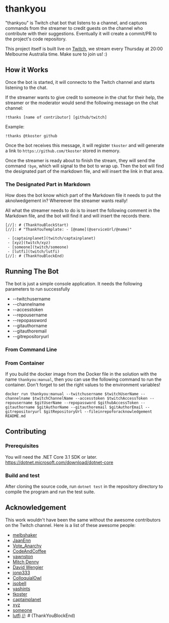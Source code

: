 # thankyou

"thankyou" is Twitch chat bot that listens to a channel, and captures commands from the streamer to credit guests on the channel who contribute with their suggestions. Eventually it will create a commit/PR to the project's code repository.

This project itself is built live on [Twitch](https://twitch.tv/emadashi), we stream every Thursday at 20:00 Melbourne Australia time. Make sure to join us! :)

## How it Works

Once the bot is started, it will connecto to the Twitch channel and starts listening to the chat. 

If the streamer wants to give credit to someone in the chat for their help, the streamer or the moderator would send the following message on the chat channel:

```
!thanks [name of contributor] [github/twitch]
```
Example:
```
!thanks @tkoster github
```

Once the bot receives this message, it will register `tkoster` and will generate a link to `https://github.com/tkoster` stored in memory. 

Once the streamer is ready about to finish the stream, they will send the command `!bye`, which will signal to the bot to wrap up.
Then the bot will find the designated part of the markdown file, and will insert the link in that area.

### The Designated Part in Markdown

How does the bot know which part of the Markdown file it needs to put the aknolwedgement in? Whereever the streamer wants really! 

All what the streamer needs to do is to insert the following comment in the Markdown file, and the bot will find it and will insert the records there.

```
[//]: # (ThankYouBlockStart)
[//]: # "ThankYouTemplate: - [@name](@serviceUrl/@name)"

 - [captainplanet](twitch/captainplanet)
 - [xyz](twitch/xyz)
 - [someone](twitch/someone)
 - [lutfi](twitch/lutfi)
[//]: # (ThankYouBlockEnd)
```

## Running The Bot

The bot is just a simple console application. It needs the following parameters to run successfully

- --twitchusername
- --channelname
- --accesstoken
- --repousername
- --repopassword
- --gitauthorname
- --gitauthoremail
- --gitrepositoryurl

### From Command Line

### From Container
If you build the docker image from the Docker file in the solution with the name `thankyou:manual`, then you can use the following command to run the container. Don't forget to set the right values to the environment variables!
```
docker run thankyou:manual --twitchusername $twitchUserName --channelname $twitchChannelName --accesstoken $twitchAccessToken --repousername $gitUserName --repopassword $githubAccessToken --gitauthorname $gitAuthorName --gitauthoremail $gitAuthorEmail --gitrepositoryurl $gitRepositoryUrl --fileinrepoforacknowledgement README.md
```

## Contributing


### Prerequisites

You will need the .NET Core 3.1 SDK or later. https://dotnet.microsoft.com/download/dotnet-core

### Build and test

After cloning the source code, run `dotnet test` in the repository directory to compile the program and run the test suite.

## Acknowledgement

This work wouldn't have been the same without the awesome contributors on the Twitch channel. Here is a list of these awesome people:

[//]: # (ThankYouBlockStart)
[//]: # "ThankYouTemplate: - [@name](@serviceUrl/@name)"
- [melbshaker](https://twitch.tv/melbshaker)
- [JaanEnn](https://twitch.tv/jaanenn)
- [Vote_Anarchy](https://twitch.tv/vote_anarchy)
- [CodeAndCoffee](https://github.com/tkoster)
- [yawnston](https://github.com/yawnston)
- [Mitch Denny](https://github.com/mitchdenny)
- [David Wengier](https://github.com/davidwengier)
- [jonp333](https://twitch.tv/jonp333)
- [ColloquialOwl](https://twitch.tv/ColloquialOwl)
 - [jsobell](https://github.com/jsobell)
 - [yashints](https://twitch.com/yashints)
 - [tkoster](https://github.com/tkoster)
 - [captainplanet](twitch/captainplanet)
 - [xyz](twitch/xyz)
 - [someone](twitch/someone)
 - [lutfi](twitch/lutfi)
[//]: # (ThankYouBlockEnd)

